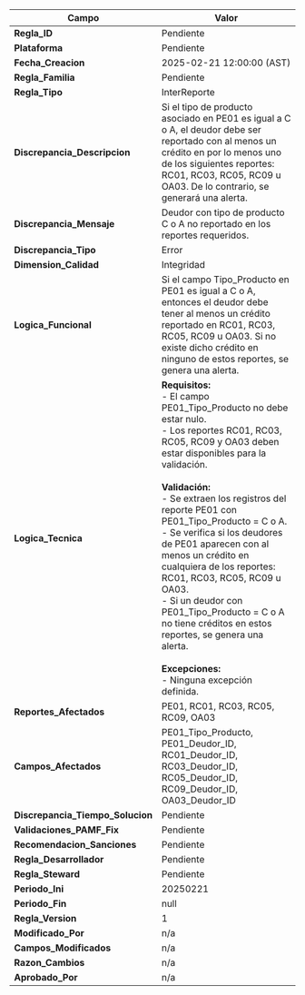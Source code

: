 | Campo                        | Valor                                                                                                                                                             |
|-----------------------------|-------------------------------------------------------------------------------------------------------------------------------------------------------------------|
| **Regla_ID**                 | Pendiente                                                                                                                                                         |
| **Plataforma**               | Pendiente                                                                                                                                                         |
| **Fecha_Creacion**           | 2025-02-21 12:00:00 (AST)                                                                                                                                        |
| **Regla_Familia**            | Pendiente                                                                                                                                                         |
| **Regla_Tipo**               | InterReporte                                                                                                                                                      |
| **Discrepancia_Descripcion** | Si el tipo de producto asociado en PE01 es igual a C o A, el deudor debe ser reportado con al menos un crédito en por lo menos uno de los siguientes reportes: RC01, RC03, RC05, RC09 u OA03. De lo contrario, se generará una alerta. |
| **Discrepancia_Mensaje**     | Deudor con tipo de producto C o A no reportado en los reportes requeridos.                                                                                       |
| **Discrepancia_Tipo**        | Error                                                                                                                                                             |
| **Dimension_Calidad**        | Integridad                                                                                                                                                        |
| **Logica_Funcional**         | Si el campo Tipo_Producto en PE01 es igual a C o A, entonces el deudor debe tener al menos un crédito reportado en RC01, RC03, RC05, RC09 u OA03. Si no existe dicho crédito en ninguno de estos reportes, se genera una alerta. |
| **Logica_Tecnica**           | **Requisitos:**  <br> - El campo PE01_Tipo_Producto no debe estar nulo. <br> - Los reportes RC01, RC03, RC05, RC09 y OA03 deben estar disponibles para la validación. <br><br> **Validación:** <br> - Se extraen los registros del reporte PE01 con PE01_Tipo_Producto = C o A. <br> - Se verifica si los deudores de PE01 aparecen con al menos un crédito en cualquiera de los reportes: RC01, RC03, RC05, RC09 u OA03. <br> - Si un deudor con PE01_Tipo_Producto = C o A no tiene créditos en estos reportes, se genera una alerta. <br><br> **Excepciones:** <br> - Ninguna excepción definida. |
| **Reportes_Afectados**       | PE01, RC01, RC03, RC05, RC09, OA03                                                                                                                               |
| **Campos_Afectados**         | PE01_Tipo_Producto, PE01_Deudor_ID, RC01_Deudor_ID, RC03_Deudor_ID, RC05_Deudor_ID, RC09_Deudor_ID, OA03_Deudor_ID                                              |
| **Discrepancia_Tiempo_Solucion** | Pendiente                                                                                                                                                    |
| **Validaciones_PAMF_Fix**     | Pendiente                                                                                                                                                         |
| **Recomendacion_Sanciones**  | Pendiente                                                                                                                                                         |
| **Regla_Desarrollador**      | Pendiente                                                                                                                                                         |
| **Regla_Steward**            | Pendiente                                                                                                                                                         |
| **Periodo_Ini**              | 20250221                                                                                                                                                          |
| **Periodo_Fin**              | null                                                                                                                                                              |
| **Regla_Version**            | 1                                                                                                                                                                 |
| **Modificado_Por**           | n/a                                                                                                                                                               |
| **Campos_Modificados**       | n/a                                                                                                                                                               |
| **Razon_Cambios**            | n/a                                                                                                                                                               |
| **Aprobado_Por**             | n/a                                                                                                                                                               |
